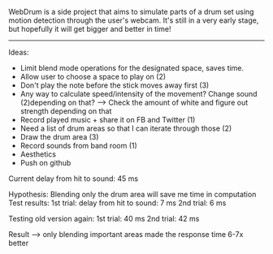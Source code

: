 WebDrum is a side project that aims to simulate parts of a drum set using motion detection through the user's webcam. It's still in a very early stage, but hopefully it will get bigger and better in time!


-------------
Ideas:

- Limit blend mode operations for the designated space, saves time.
- Allow user to choose a space to play on (2)
- Don't play the note before the stick moves away first (3)
- Any way to calculate speed/intensity of the movement? Change sound (2)depending on that? --> Check the amount of white and figure out strength depending on that
- Record played music + share it on FB and Twitter (1)
- Need a list of drum areas so that I can iterate through those (2)
- Draw the drum area (3)
- Record sounds from band room (1)
- Aesthetics
- Push on github

Current delay from hit to sound: 45 ms

Hypothesis: Blending only the drum area will save me time in computation
Test results: 
1st trial: delay from hit to sound: 7 ms
2nd trial: 6 ms

Testing old version again: 
1st trial: 40 ms
2nd trial: 42 ms

Result --> only blending important areas made the response time 6-7x better